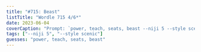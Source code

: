 ```yaml
---
title: "#715: Beast"
listTitle: "Wordle 715 4/6*"
date: 2023-06-04
coverCaption: "Prompt: `power, teach, seats, beast --niji 5 --style scenic`"
tags: ["--niji 5", "--style scenic"]
guesses: "power, teach, seats, beast"
---
```

